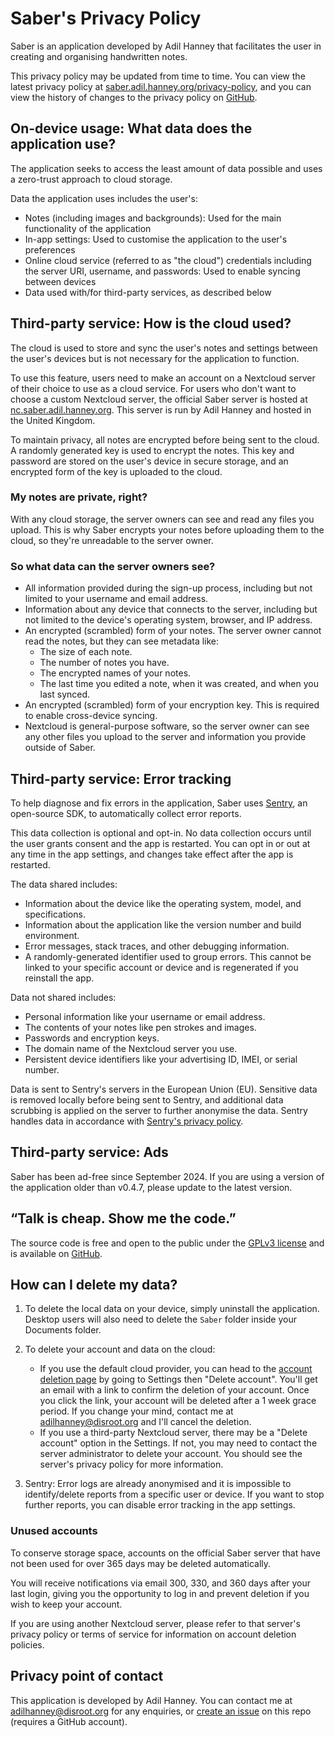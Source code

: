 # Saber's Privacy Policy

Saber is an application developed by Adil Hanney that
facilitates the user in creating and organising handwritten notes.

This privacy policy may be updated from time to time.
You can view the latest privacy policy at
[saber.adil.hanney.org/privacy-policy](https://saber.adil.hanney.org/privacy-policy),
and you can view the history of changes to the privacy policy on
[GitHub](https://github.com/saber-notes/saber/commits/main/privacy_policy.md).

## On-device usage: What data does the application use?

The application seeks to access the least amount of data possible
and uses a zero-trust approach to cloud storage.

Data the application uses includes the user's:
- Notes (including images and backgrounds): Used for the main functionality of the application
- In-app settings: Used to customise the application to the user's preferences
- Online cloud service (referred to as "the cloud") credentials including the server URI, username, and passwords: Used to enable syncing between devices
- Data used with/for third-party services, as described below

## Third-party service: How is the cloud used?

The cloud is used to store and sync the user's notes and settings
between the user's devices but is not necessary for the application to function.

To use this feature, users need to make an account on a Nextcloud server
of their choice to use as a cloud service.
For users who don't want to choose a custom Nextcloud server,
the official Saber server is hosted at
[nc.saber.adil.hanney.org](https://nc.saber.adil.hanney.org).
This server is run by Adil Hanney and hosted in the United Kingdom.

To maintain privacy, all notes are encrypted before being sent to the cloud.
A randomly generated key is used to encrypt the notes.
This key and password are stored on the user's device in secure storage,
and an encrypted form of the key is uploaded to the cloud.

### My notes are private, right?

With any cloud storage, the server owners can see and read any files you upload.
This is why Saber encrypts your notes before uploading them to the cloud,
so they're unreadable to the server owner.

### So what data can the server owners see?

- All information provided during the sign-up process, including but not limited to your username and email address.
- Information about any device that connects to the server, including but not limited to the device's operating system, browser, and IP address.
- An encrypted (scrambled) form of your notes. The server owner cannot read the notes, but they can see metadata like:
  - The size of each note.
  - The number of notes you have.
  - The encrypted names of your notes.
  - The last time you edited a note, when it was created, and when you last synced.
- An encrypted (scrambled) form of your encryption key. This is required to enable cross-device syncing.
- Nextcloud is general-purpose software, so the server owner can see any other files you upload
  to the server and information you provide outside of Saber.

## Third-party service: Error tracking

To help diagnose and fix errors in the application,
Saber uses [Sentry](https://sentry.io), an open-source SDK, to
automatically collect error reports.

This data collection is optional and opt-in. No data collection occurs until
the user grants consent and the app is restarted. You can opt in or out at any
time in the app settings, and changes take effect after the app is restarted.

The data shared includes:
- Information about the device like the operating system, model, and specifications.
- Information about the application like the version number and build environment.
- Error messages, stack traces, and other debugging information.
- A randomly-generated identifier used to group errors. This cannot be linked to your specific account or device and is regenerated if you reinstall the app.

Data not shared includes:
- Personal information like your username or email address.
- The contents of your notes like pen strokes and images.
- Passwords and encryption keys.
- The domain name of the Nextcloud server you use.
- Persistent device identifiers like your advertising ID, IMEI, or serial number.

Data is sent to Sentry's servers in the European Union (EU).
Sensitive data is removed locally before being sent to Sentry, and
additional data scrubbing is applied on the server to further anonymise the data.
Sentry handles data in accordance with
[Sentry's privacy policy](https://sentry.io/privacy/).

## Third-party service: Ads

Saber has been ad-free since September 2024.
If you are using a version of the application older than v0.4.7,
please update to the latest version.

## “Talk is cheap. Show me the code.”

The source code is free and open to the public under the
[GPLv3 license](https://github.com/saber-notes/saber/blob/main/LICENSE.md)
and is available on [GitHub](https://github.com/saber-notes/saber).

## How can I delete my data?

1. To delete the local data on your device, simply uninstall the application.
  Desktop users will also need to delete the `Saber` folder inside your Documents folder.

2. To delete your account and data on the cloud:
    - If you use the default cloud provider, you can head to the
      [account deletion page](https://nc.saber.adil.hanney.org/index.php/settings/user/drop_account)
      by going to Settings then "Delete account". You'll get an email with a link to confirm
      the deletion of your account. Once you click the link, your account will be deleted after
      a 1 week grace period. If you change your mind, contact me at
      [adilhanney@disroot.org](mailto:adilhanney@disroot.org) and I'll cancel the deletion.
    - If you use a third-party Nextcloud server, there may be a "Delete account" option in the Settings.
      If not, you may need to contact the server administrator to delete your account.
      You should see the server's privacy policy for more information.

3. Sentry: Error logs are already anonymised and it is impossible to identify/delete reports from a specific user or device. If you want to stop further reports, you can disable error tracking in the app settings.

### Unused accounts

To conserve storage space, accounts on the official Saber server that have not been used for over 365 days may be deleted automatically.

You will receive notifications via email 300, 330, and 360 days after your last login,
giving you the opportunity to log in and prevent deletion if you wish to keep your account.

If you are using another Nextcloud server, please refer to that server's privacy policy or terms of service for information on account deletion policies.

## Privacy point of contact

This application is developed by Adil Hanney.
You can contact me at [adilhanney@disroot.org](mailto:adilhanney@disroot.org) for any enquiries,
or [create an issue](https://github.com/saber-notes/saber/issues/new/choose)
on this repo (requires a GitHub account).
